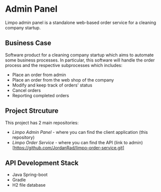 # Admin Panel
Limpo admin panel is a standalone web-based order service for a cleaning company startup.

## Business Case
Software product for a cleaning company startup which aims to automate some business processes. In particular, this software will handle the order process and the respective subprocesses which includes:
- Place an order from admin
- Place an order from the web shop of the company
- Modify and keep track of orders' status 
- Cancel orders
- Reporting completed orders 
                              
## Project Strcuture 
This project has 2 main repositories:
- *Limpo Admin Panel* -  where you can find the client application (this repository) 
- *Limpo Order Service* - where you can find the API (link to admin)[https://github.com/JordanRad/limpo-order-service.git]


 
## API Development Stack
- Java Spring-boot
- Gradle
- H2 file database
